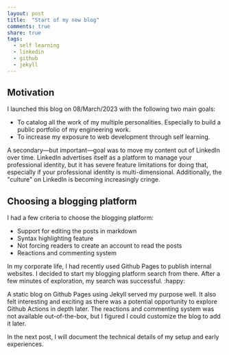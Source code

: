```yaml
---
layout: post
title:  "Start of my new blog"
comments: true
share: true
tags:
  - self learning
  - linkedin
  - github
  - jekyll
---
```


## Motivation

I launched this blog on 08/March/2023 with the following two main goals:

- To catalog all the work of my multiple personalities. Especially to build a public portfolio of my engineering work.
- To increase my exposure to web development through self learning.

A secondary—but important—goal was to move my content out of LinkedIn over time. LinkedIn advertises itself as a platform to manage your professional identity, but it has severe feature limitations for doing that, especially if your professional identity is multi-dimensional. Additionally, the "culture" on LinkedIn is becoming increasingly cringe.

## Choosing a blogging platform

I had a few criteria to choose the blogging platform:

- Support for editing the posts in markdown
- Syntax highlighting feature
- Not forcing readers to create an account to read the posts
- Reactions and commenting system

In my corporate life, I had recently used Github Pages to publish internal websites. I decided to start my blogging platform search from there. After a few minutes of exploration, my search was successful. :happy:

A static blog on Github Pages using Jekyll served my purpose well. It also felt interesting and exciting as there was a potential opportunity to explore Github Actions in depth later. The reactions and commenting system was not available out-of-the-box, but I figured I could customize the blog to add it later.

In the next post, I will document the technical details of my setup and early experiences.